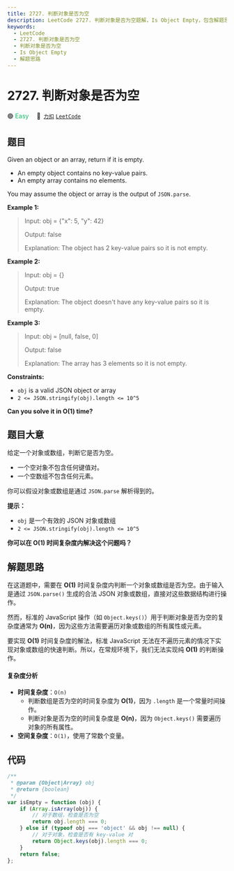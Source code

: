 ```yaml
---
title: 2727. 判断对象是否为空
description: LeetCode 2727. 判断对象是否为空题解，Is Object Empty，包含解题思路、复杂度分析以及完整的 JavaScript 代码实现。
keywords:
  - LeetCode
  - 2727. 判断对象是否为空
  - 判断对象是否为空
  - Is Object Empty
  - 解题思路
---
```


# 2727. 判断对象是否为空

🟢 <font color=#15bd66>Easy</font>&emsp; 🔗&ensp;[`力扣`](https://leetcode.cn/problems/is-object-empty) [`LeetCode`](https://leetcode.com/problems/is-object-empty)

## 题目

Given an object or an array, return if it is empty.

- An empty object contains no key-value pairs.
- An empty array contains no elements.

You may assume the object or array is the output of `JSON.parse`.

**Example 1:**

> Input: obj = {"x": 5, "y": 42}
>
> Output: false
>
> Explanation: The object has 2 key-value pairs so it is not empty.

**Example 2:**

> Input: obj = {}
>
> Output: true
>
> Explanation: The object doesn't have any key-value pairs so it is empty.

**Example 3:**

> Input: obj = [null, false, 0]
>
> Output: false
>
> Explanation: The array has 3 elements so it is not empty.

**Constraints:**

- `obj` is a valid JSON object or array
- `2 <= JSON.stringify(obj).length <= 10^5`

**Can you solve it in O(1) time?**

## 题目大意

给定一个对象或数组，判断它是否为空。

- 一个空对象不包含任何键值对。
- 一个空数组不包含任何元素。

你可以假设对象或数组是通过 `JSON.parse` 解析得到的。

**提示：**

- `obj` 是一个有效的 JSON 对象或数组
- `2 <= JSON.stringify(obj).length <= 10^5`

**你可以在 O(1) 时间复杂度内解决这个问题吗？**

## 解题思路

在这道题中，需要在 **O(1)** 时间复杂度内判断一个对象或数组是否为空。由于输入是通过 `JSON.parse()` 生成的合法 JSON 对象或数组，直接对这些数据结构进行操作。

然而，标准的 JavaScript 操作（如 `Object.keys()`）用于判断对象是否为空的复杂度通常为 **O(n)**，因为这些方法需要遍历对象或数组的所有属性或元素。

要实现 **O(1)** 时间复杂度的解法，标准 JavaScript 无法在不遍历元素的情况下实现对象或数组的快速判断。所以，在常规环境下，我们无法实现纯 **O(1)** 的判断操作。

#### 复杂度分析

- **时间复杂度**：`O(n)`
  - 判断数组是否为空的时间复杂度为 **O(1)**，因为 `.length` 是一个常量时间操作。
  - 判断对象是否为空的时间复杂度是 **O(n)**，因为 `Object.keys()` 需要遍历对象的所有属性。
- **空间复杂度**：`O(1)`，使用了常数个变量。

## 代码

```javascript
/**
 * @param {Object|Array} obj
 * @return {boolean}
 */
var isEmpty = function (obj) {
	if (Array.isArray(obj)) {
		// 对于数组，检查是否为空
		return obj.length === 0;
	} else if (typeof obj === 'object' && obj !== null) {
		// 对于对象，检查是否有 key-value 对
		return Object.keys(obj).length === 0;
	}
	return false;
};
```
